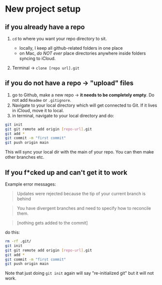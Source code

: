 # New project setup
## if you already have a repo
1. `cd` to where you want your repo directory to sit.
    - locally, I keep all github-related folders in one place
    - on Mac, *do NOT ever* place directories anywhere inside folders syncing to iCloud.

2. Terminal -> `clone [repo url].git`

## if you do not have a repo -> "upload" files 
1. go to Github, make a new repo -> **it needs to be completely empty**. Do not add `Readme` or `.gitignore`.
2. Navigate to your local directory which will get connected to Git. If it lives in iCloud, move it to local.
3. in terminal, navigate to your local directory and do:
```bash
git init
git git remote add origin [repo-url].git
git add *
git commit -m "first commit"
git push origin main
```
This will sync your local dir with the main of your repo. You can then make other branches etc.

## If you f*cked up and can't get it to work
Example error messages:
> Updates were rejected because the tip of your current branch is behind

> You have divergent branches and need to specify how to reconcile them.

> [nothing gets added to the commit]

do this:
```bash
rm -rf .git/
git init
git git remote add origin [repo-url].git
git add *
git commit -m "first commit"
git push origin main
```

Note that just doing `git init` again will say "re-initialized git" but it will not work.

